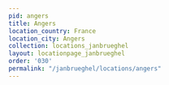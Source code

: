 ```yaml
---
pid: angers
title: Angers
location_country: France
location_city: Angers
collection: locations_janbrueghel
layout: locationpage_janbrueghel
order: '030'
permalink: "/janbrueghel/locations/angers"
---
```

